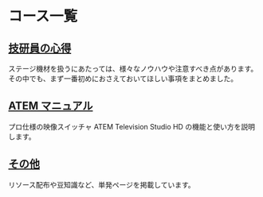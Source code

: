 # コース一覧

## [技研員の心得](./general-beginner/)

ステージ機材を扱うにあたっては、様々なノウハウや注意すべき点があります。
その中でも、まず一番初めにおさえておいてほしい事項をまとめました。

## [ATEM マニュアル](./atem-tv-st/)

プロ仕様の映像スイッチャ ATEM Television Studio HD の機能と使い方を説明します。

## [その他](./misc/)

リソース配布や豆知識など、単発ページを掲載しています。
